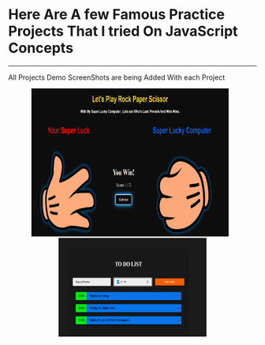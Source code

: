 # Here Are A few Famous Practice Projects That I tried On JavaScript Concepts
---
All Projects Demo ScreenShots are being Added With each Project
<p align="center">
  <img src="./Rock,paper,Scissor game/images/Screenshot 2025-06-11 164125.png" alt="Image 1" width="400" height="300" style="margin-right: 10px;" />
  <img src="./TO DO LIST/Screenshots/Screenshot 2025-06-03 171146.png" alt="Image 2" width="300" height="200" />
</p>

<br><br>
---

